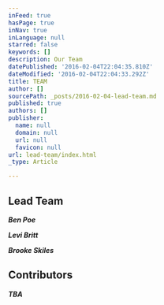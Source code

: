 ```yaml
---
inFeed: true
hasPage: true
inNav: true
inLanguage: null
starred: false
keywords: []
description: Our Team
datePublished: '2016-02-04T22:04:35.810Z'
dateModified: '2016-02-04T22:04:33.292Z'
title: TEAM
author: []
sourcePath: _posts/2016-02-04-lead-team.md
published: true
authors: []
publisher:
  name: null
  domain: null
  url: null
  favicon: null
url: lead-team/index.html
_type: Article

---
```

## 

## Lead Team

**_Ben Poe_**

**_Levi Britt_**

**_Brooke Skiles_**

## Contributors

**_TBA_**